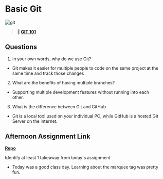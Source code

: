 # Basic Git

![git](https://git-scm.com/images/branching-illustration@2x.png)

> **📖 [GIT 101](https://codeworksacademy.com/fs-student-guide/resources/wk1/01-GIT)**

## Questions

1. In your own words, why do we use Git?
 - Git makes it easier for multiple people to code on the same project at the same time and track those changes
2. What are the benefits of having multiple branches?
 - Supporting multiple development features without running into each other.
3. What is the difference between Git and GitHub
 - Git is a local tool used on your individual PC, while GitHub is a hosted Git Server on the internet. 
## Afternoon Assignment Link

**[Repo](https://github.com/smithtaylord/day-1)**

Identify at least 1 takeaway from today's assignment
 - Today was a good class day. Learning about the marquee tag was pretty fun. 